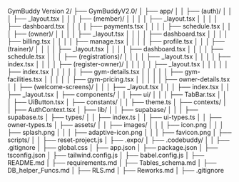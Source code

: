 GymBuddy Version 2/
├── GymBuddyV2.0/
│   ├── app/
│   │   ├── (auth)/
│   │   │   ├── _layout.tsx
│   │   │   ├── (member)/
│   │   │   │   ├── _layout.tsx
│   │   │   │   ├── dashboard.tsx
│   │   │   │   ├── payments.tsx
│   │   │   │   ├── schedule.tsx
│   │   │   ├── (owner)/
│   │   │   │   ├── _layout.tsx
│   │   │   │   ├── dashboard.tsx
│   │   │   │   ├── billing.tsx
│   │   │   │   ├── manage.tsx
│   │   │   │   ├── profile.tsx
│   │   │   ├── (trainer)/
│   │   │   │   ├── _layout.tsx
│   │   │   │   ├── dashboard.tsx
│   │   │   │   ├── schedule.tsx
│   │   │   ├── (registrations)/
│   │   │   │   ├── _layout.tsx
│   │   │   │   ├── index.tsx
│   │   │   │   ├── (register-owner)/
│   │   │   │   │   ├── _layout.tsx
│   │   │   │   │   ├── index.tsx
│   │   │   │   │   ├── gym-details.tsx
│   │   │   │   │   ├── gym-facilities.tsx
│   │   │   │   │   ├── gym-pricing.tsx
│   │   │   │   │   ├── owner-details.tsx
│   │   ├── (welcome-screens)/
│   │   │   ├── _layout.tsx
│   │   │   ├── index.tsx
│   │   ├── _layout.tsx
│   ├── components/
│   │   ├── ui/
│   │   │   ├── TabBar.tsx
│   │   │   ├── UiButton.tsx
│   ├── constants/
│   │   ├── theme.ts
│   ├── contexts/
│   │   ├── AuthContext.tsx
│   ├── lib/
│   │   ├── supabase/
│   │   │   ├── supabase.ts
│   ├── types/
│   │   ├── index.ts
│   │   ├── ui-types.ts
│   │   ├── owner-types.ts
│   ├── assets/
│   │   ├── images/
│   │   │   ├── icon.png
│   │   │   ├── splash.png
│   │   │   ├── adaptive-icon.png
│   │   │   ├── favicon.png
│   ├── scripts/
│   │   ├── reset-project.js
│   ├── .expo/
│   ├── .codebuddy/
│   │   ├── .gitignore
│   ├── global.css
│   ├── app.json
│   ├── package.json
│   ├── tsconfig.json
│   ├── tailwind.config.js
│   ├── babel.config.js
│   ├── README.md
│   ├── requirements.md
│   ├── Tables_schema.md
│   ├── DB_helper_Funcs.md
│   ├── RLS.md
│   ├── Reworks.md
│   ├── .gitignore